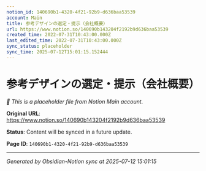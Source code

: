 ```yaml
---
notion_id: 140690b1-4320-4f21-92b9-d636baa53539
account: Main
title: 参考デザインの選定・提示（会社概要）
url: https://www.notion.so/140690b143204f2192b9d636baa53539
created_time: 2022-07-31T10:43:00.000Z
last_edited_time: 2022-07-31T10:43:00.000Z
sync_status: placeholder
sync_time: 2025-07-12T15:01:15.152444
---
```


# 参考デザインの選定・提示（会社概要）

*🔄 This is a placeholder file from Notion Main account.*

**Original URL**: https://www.notion.so/140690b143204f2192b9d636baa53539

**Status**: Content will be synced in a future update.

**Page ID**: `140690b1-4320-4f21-92b9-d636baa53539`

---

*Generated by Obsidian-Notion sync at 2025-07-12 15:01:15*
